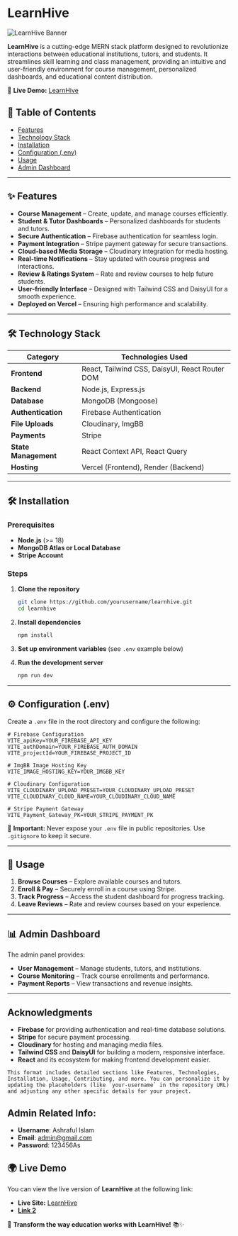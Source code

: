 # LearnHive

![LearnHive Banner](https://yourimageurl.com/thumbnail.png)

**LearnHive** is a cutting-edge MERN stack platform designed to revolutionize interactions between educational institutions, tutors, and students. It streamlines skill learning and class management, providing an intuitive and user-friendly environment for course management, personalized dashboards, and educational content distribution.

🚀 **Live Demo:** [LearnHive](https://learnhive-4ed81.web.app/)

## 📖 Table of Contents

- [Features](#features)
- [Technology Stack](#technology-stack)
- [Installation](#installation)
- [Configuration (.env)](#configuration-env)
- [Usage](#usage)
- [Admin Dashboard](#admin-dashboard)

---

## ✨ Features

- **Course Management** – Create, update, and manage courses efficiently.
- **Student & Tutor Dashboards** – Personalized dashboards for students and tutors.
- **Secure Authentication** – Firebase authentication for seamless login.
- **Payment Integration** – Stripe payment gateway for secure transactions.
- **Cloud-based Media Storage** – Cloudinary integration for media hosting.
- **Real-time Notifications** – Stay updated with course progress and interactions.
- **Review & Ratings System** – Rate and review courses to help future students.
- **User-friendly Interface** – Designed with Tailwind CSS and DaisyUI for a smooth experience.
- **Deployed on Vercel** – Ensuring high performance and scalability.

---

## 🛠️ Technology Stack

| Category           | Technologies Used                                                 |
| ------------------ | ----------------------------------------------------------------- |
| **Frontend**       | React, Tailwind CSS, DaisyUI, React Router DOM                   |
| **Backend**        | Node.js, Express.js                                              |
| **Database**       | MongoDB (Mongoose)                                               |
| **Authentication** | Firebase Authentication                                          |
| **File Uploads**   | Cloudinary, ImgBB                                                |
| **Payments**       | Stripe                                                           |
| **State Management** | React Context API, React Query                              |
| **Hosting**        | Vercel (Frontend), Render (Backend)                              |

---

## 🛠 Installation

### Prerequisites

- **Node.js** (>= 18)
- **MongoDB Atlas or Local Database**
- **Stripe Account**

### Steps

1. **Clone the repository**

   ```sh
   git clone https://github.com/yourusername/learnhive.git
   cd learnhive
   ```

2. **Install dependencies**

   ```sh
   npm install
   ```

3. **Set up environment variables** (see `.env` example below)

4. **Run the development server**
   ```sh
   npm run dev
   ```

---

## ⚙️ Configuration (.env)

Create a `.env` file in the root directory and configure the following:

```env
# Firebase Configuration
VITE_apiKey=YOUR_FIREBASE_API_KEY
VITE_authDomain=YOUR_FIREBASE_AUTH_DOMAIN
VITE_projectId=YOUR_FIREBASE_PROJECT_ID

# ImgBB Image Hosting Key
VITE_IMAGE_HOSTING_KEY=YOUR_IMGBB_KEY

# Cloudinary Configuration
VITE_CLOUDINARY_UPLOAD_PRESET=YOUR_CLOUDINARY_UPLOAD_PRESET
VITE_CLOUDINARY_CLOUD_NAME=YOUR_CLOUDINARY_CLOUD_NAME

# Stripe Payment Gateway
VITE_Payment_Gateway_PK=YOUR_STRIPE_PAYMENT_PK
```

🚨 **Important:** Never expose your `.env` file in public repositories. Use `.gitignore` to keep it secure.

---

## 🚀 Usage

1. **Browse Courses** – Explore available courses and tutors.
2. **Enroll & Pay** – Securely enroll in a course using Stripe.
3. **Track Progress** – Access the student dashboard for progress tracking.
4. **Leave Reviews** – Rate and review courses based on your experience.

---

## 📊 Admin Dashboard

The admin panel provides:

- **User Management** – Manage students, tutors, and institutions.
- **Course Monitoring** – Track course enrollments and performance.
- **Payment Reports** – View transactions and revenue insights.

---

## Acknowledgments

- **Firebase** for providing authentication and real-time database solutions.
- **Stripe** for secure payment processing.
- **Cloudinary** for hosting and managing media files.
- **Tailwind CSS** and **DaisyUI** for building a modern, responsive interface.
- **React** and its ecosystem for making frontend development easier.

```This format includes detailed sections like Features, Technologies, Installation, Usage, Contributing, and more. You can personalize it by updating the placeholders (like `your-username` in the repository URL) and adjusting any other specific details for your project.```

## Admin Related Info:

  - **Username**: Ashraful Islam
  - **Email**: admin@gmail.com
  - **Password**: 123456As

## 🌍 Live Demo

You can view the live version of **LearnHive** at the following link:

- **Live Site:** [LearnHive](https://learnhive-4ed81.web.app/)
- **[Link 2](https://learnhive-4ed81.firebaseapp.com/)**

🚀 **Transform the way education works with LearnHive!** 📚✨
